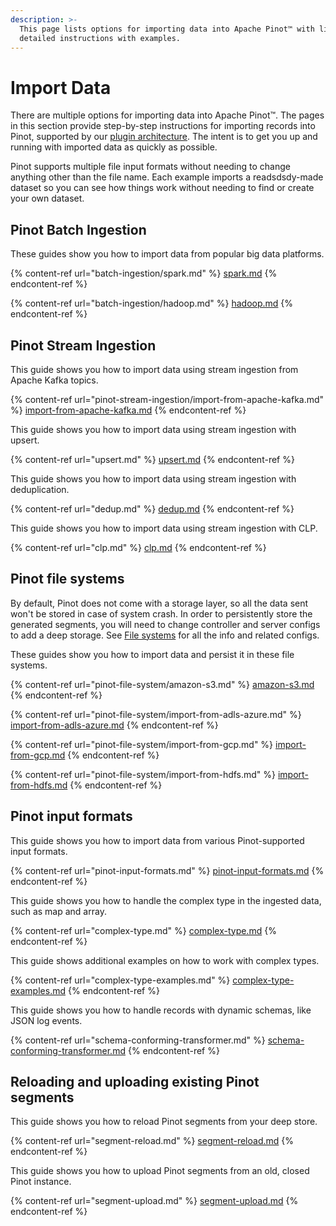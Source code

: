 ```yaml
---
description: >-
  This page lists options for importing data into Apache Pinot™ with links to
  detailed instructions with examples.
---
```


# Import Data

There are multiple options for importing data into Apache Pinot™. The pages in this section provide step-by-step instructions for importing records into Pinot, supported by our [plugin architecture](../../developers/plugin-architecture/). The intent is to get you up and running with imported data as quickly as possible.

Pinot supports multiple file input formats without needing to change anything other than the file name. Each example imports a readsdsdy-made dataset so you can see how things work without needing to find or create your own dataset.

## Pinot Batch Ingestion

These guides show you how to import data from popular big data platforms.

{% content-ref url="batch-ingestion/spark.md" %}
[spark.md](batch-ingestion/spark.md)
{% endcontent-ref %}

{% content-ref url="batch-ingestion/hadoop.md" %}
[hadoop.md](batch-ingestion/hadoop.md)
{% endcontent-ref %}

## Pinot Stream Ingestion

This guide shows you how to import data using stream ingestion from Apache Kafka topics.

{% content-ref url="pinot-stream-ingestion/import-from-apache-kafka.md" %}
[import-from-apache-kafka.md](pinot-stream-ingestion/import-from-apache-kafka.md)
{% endcontent-ref %}

This guide shows you how to import data using stream ingestion with upsert.

{% content-ref url="upsert.md" %}
[upsert.md](upsert.md)
{% endcontent-ref %}

This guide shows you how to import data using stream ingestion with deduplication.

{% content-ref url="dedup.md" %}
[dedup.md](dedup.md)
{% endcontent-ref %}

This guide shows you how to import data using stream ingestion with CLP.

{% content-ref url="clp.md" %}
[clp.md](clp.md)
{% endcontent-ref %}

## Pinot file systems

By default, Pinot does not come with a storage layer, so all the data sent won't be stored in case of system crash. In order to persistently store the generated segments, you will need to change controller and server configs to add a deep storage. See [File systems](pinot-file-system/) for all the info and related configs.

These guides show you how to import data and persist it in these file systems.

{% content-ref url="pinot-file-system/amazon-s3.md" %}
[amazon-s3.md](pinot-file-system/amazon-s3.md)
{% endcontent-ref %}

{% content-ref url="pinot-file-system/import-from-adls-azure.md" %}
[import-from-adls-azure.md](pinot-file-system/import-from-adls-azure.md)
{% endcontent-ref %}

{% content-ref url="pinot-file-system/import-from-gcp.md" %}
[import-from-gcp.md](pinot-file-system/import-from-gcp.md)
{% endcontent-ref %}

{% content-ref url="pinot-file-system/import-from-hdfs.md" %}
[import-from-hdfs.md](pinot-file-system/import-from-hdfs.md)
{% endcontent-ref %}

## Pinot input formats

This guide shows you how to import data from various Pinot-supported input formats.

{% content-ref url="pinot-input-formats.md" %}
[pinot-input-formats.md](pinot-input-formats.md)
{% endcontent-ref %}

This guide shows you how to handle the complex type in the ingested data, such as map and array.

{% content-ref url="complex-type.md" %}
[complex-type.md](complex-type.md)
{% endcontent-ref %}

This guide shows additional examples on how to work with complex types.

{% content-ref url="complex-type-examples.md" %}
[complex-type-examples.md](complex-type-examples.md)
{% endcontent-ref %}

This guide shows you how to handle records with dynamic schemas, like JSON log events.

{% content-ref url="schema-conforming-transformer.md" %}
[schema-conforming-transformer.md](schema-conforming-transformer.md)
{% endcontent-ref %}

## Reloading and uploading existing Pinot segments

This guide shows you how to reload Pinot segments from your deep store.

{% content-ref url="segment-reload.md" %}
[segment-reload.md](segment-reload.md)
{% endcontent-ref %}

This guide shows you how to upload Pinot segments from an old, closed Pinot instance.

{% content-ref url="segment-upload.md" %}
[segment-upload.md](segment-upload.md)
{% endcontent-ref %}
